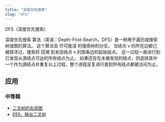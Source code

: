 ```yaml
---
title: "深度优先搜索"
slug: "dfs"
---
```

DFS（深度优先搜索）

深度优先搜索 算法（英语：Depth-First-Search，DFS）是一种用于遍历或搜索树或图的算法。
这个算法会 尽可能深 的搜索树的分支。
当结点 v 的所在边都己被探寻过，搜索将 回溯 到发现结点 v 的那条边的起始结点。
这一过程一直进行到已发现从源结点可达的所有结点为止。
如果还存在未被发现的结点，则选择其中一个作为源结点并重复以上过程，整个进程反复进行直到所有结点都被访问为止。


## 应用


### 中等题
* [二叉树的右视图](https://leetcode-cn.com/problems/binary-tree-right-side-view/)
* [655、输出二叉树](../leetcode/print-binary-tree)
